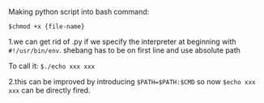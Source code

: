 Making python script into bash command:

`$chmod +x {file-name}`

1.we can get rid of .py if we specify the interpreter at beginning with `#!/usr/bin/env`.
shebang has to be on first line and use absolute path

To call it:
`$./echo xxx xxx`


2.this can be improved by introducing `$PATH=$PATH:$CMD` so now `$echo xxx xxx` can be directly fired.

